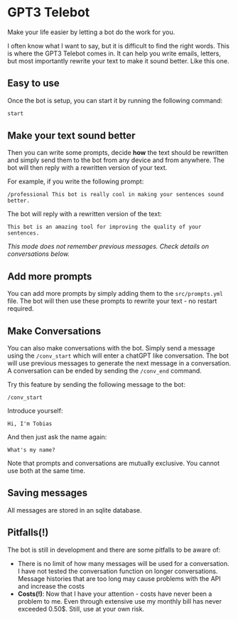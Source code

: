 # GPT3 Telebot

Make your life easier by letting a bot do the work for you.

I often know what I want to say, but it is difficult to find the right words. This is where the GPT3 Telebot comes in. It can help you write emails, letters, but most importantly rewrite your text to make it sound better. Like this one.

## Easy to use

Once the bot is setup, you can start it by running the following command:

```zsh
start
```

## Make your text sound better

Then you can write some prompts, decide **how** the text should be rewritten and simply send them to the bot from any device and from anywhere. The bot will then reply with a rewritten version of your text. 

For example, if you write the following prompt:

```
/professional This bot is really cool in making your sentences sound better.
```

The bot will reply with a rewritten version of the text:

```
This bot is an amazing tool for improving the quality of your sentences.
```

*This mode does not remember previous messages. Check details on conversations below.*

## Add more prompts

You can add more prompts by simply adding them to the `src/prompts.yml` file. The bot will then use these prompts to rewrite your text - no restart required.

## Make Conversations

You can also make conversations with the bot. Simply send a message using the `/conv_start` which will enter a chatGPT like conversation. The bot will use previous messages to generate the next message in a conversation. A conversation can be ended by sending the `/conv_end` command.

Try this feature by sending the following message to the bot:

```
/conv_start
```

Introduce yourself:

```
Hi, I'm Tobias
```

And then just ask the name again:

```
What's my name?
```

Note that prompts and conversations are mutually exclusive. You cannot use both at the same time.

## Saving messages

All messages are stored in an sqlite database.

## Pitfalls(!)

The bot is still in development and there are some pitfalls to be aware of:

* There is no limit of how many messages will be used for a conversation. I have not tested the conversation function on longer conversations. Message histories that are too long may cause problems with the API and increase the costs
* **Costs(!)**: Now that I have your attention - costs have never been a problem to me. Even through extensive use my monthly bill has never exceeded 0.50$. Still, use at your own risk. 